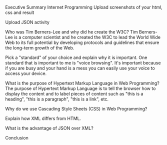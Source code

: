 Executive Summary
Internet Programming
Upload screenshots of your html, css and result

Upload JSON activity

Who was Tim Berners-Lee and why did he create the W3C?
Tim Berners-Lee is a computer scientist and he created the W3C to lead the World Wide Web to its full potential by developing protocols and guidelines that ensure the long-term growth of the Web.

Pick a "standard" of your choice and explain why it is important.
One standard that is important to me is "voice browsing". It's important because if you are busy and your hand is a mess you can easily use your voice to access your device. 

What is the purpose of Hypertext Markup Language in Web Programming?
The purpose of Hypertext Markup Language is to tell the browser how to display the content and to label pieces of content such as "this is a heading", "this is a paragraph", "this is a link", etc. 

Why do we use Cascading Style Sheets (CSS) in Web Programming?

Explain how XML differs from HTML.

What is the advantage of JSON over XML?

Conclusion
